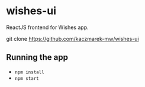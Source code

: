 # wishes-ui

ReactJS frontend for Wishes app.


git clone https://github.com/kaczmarek-mw/wishes-ui

## Running the app

- <code>npm install</code>
- <code>npm start</code>